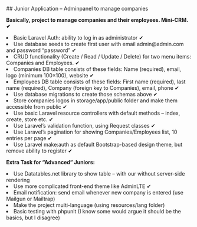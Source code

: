 <p>## Junior Application  – Adminpanel to manage companies<p>
    <b>Basically, project to manage companies and their employees. Mini-CRM. ✔</b>
<li>Basic Laravel Auth: ability to log in as administrator ✔</li>
<li>Use database seeds to create first user with email admin@admin.com and password “password” ✔</li>
<li>CRUD functionality (Create / Read / Update / Delete) for two menu items: Companies and Employees. ✔</li>
<li>Companies DB table consists of these fields: Name (required), email, logo (minimum 100×100), website ✔</li>
<li>Employees DB table consists of these fields: First name (required), last name (required), Company (foreign key to Companies), email, phone ✔</li>
<li>Use database migrations to create those schemas above ✔</li>
<li>Store companies logos in storage/app/public folder and make them accessible from public ✔</li>
<li>Use basic Laravel resource controllers with default methods – index, create, store etc. ✔</li>
<li>Use Laravel’s validation function, using Request classes ✔</li>
<li>Use Laravel’s pagination for showing Companies/Employees list, 10 entries per page ✔</li>
<li>Use Laravel make:auth as default Bootstrap-based design theme, but remove ability to register ✔</li>

<b>Extra Task for “Advanced” Juniors:</b>
<li>Use Datatables.net library to show table – with our without server-side rendering</li>
<li>Use more complicated front-end theme like AdminLTE ✔</li>
<li>Email notification: send email whenever new company is entered (use Mailgun or Mailtrap)</li>
<li>Make the project multi-language (using resources/lang folder)</li>
<li>Basic testing with phpunit (I know some would argue it should be the basics, but I disagree)</li>
